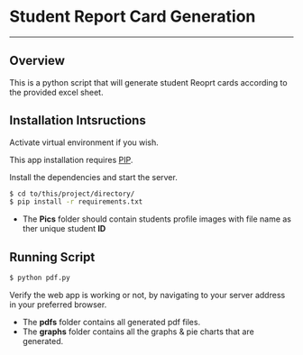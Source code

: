 # Student Report Card Generation

---

## Overview

This is a python script that will generate student Reoprt cards according to the provided excel sheet.

## Installation Intsructions

Activate virtual environment if you wish.

This app installation requires [PIP](https://pip.pypa.io/en/stable/).

Install the dependencies and start the server.

```sh
$ cd to/this/project/directory/
$ pip install -r requirements.txt
```
- The **Pics** folder should contain students profile images with file name as ther unique student **ID**

## Running Script

```sh
$ python pdf.py
```

Verify the web app is working or not,  by navigating to your server address in your preferred browser.

 - The **pdfs** folder contains all generated pdf files.
 - The **graphs** folder contains all the graphs & pie charts that are generated.